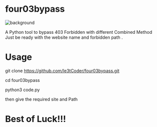 # four03bypass

![background](https://github.com/user-attachments/assets/322a168c-1375-4038-98c8-dde25f4d99fe)


A Python tool to bypass 403 Forbidden with different Combined Method
Just be ready with the website name and forbidden path .

# Usage

git clone https://github.com/le3tCoder/four03bypass.git

cd four03bypass

python3 code.py

then give the required site and Path


# Best of Luck!!!
